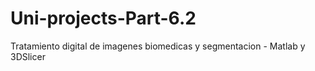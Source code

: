 # Uni-projects-Part-6.2
Tratamiento digital de imagenes biomedicas y segmentacion - Matlab y 3DSlicer
